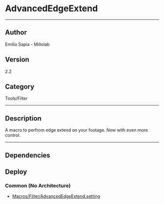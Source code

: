 # AdvancedEdgeExtend
___

## Author
Emilio Sapia - Millolab

## Version
2.2

## Category
Tools/Filter

___

## Description
<p>A macro to perfrom edge extend on your footage. Now with even more control.</p>




___

## Dependencies

## Deploy

### Common (No Architecture)

<ul>
<li><a href="https://gitlab.com/WeSuckLess/Reactor/-/blob/master/Atoms/com.Millolab.AdvancedEdgeExtend/Macros/Filter/AdvancedEdgeExtend.setting?ref_type=heads">Macros/Filter/AdvancedEdgeExtend.setting</a></li>
</ul>
